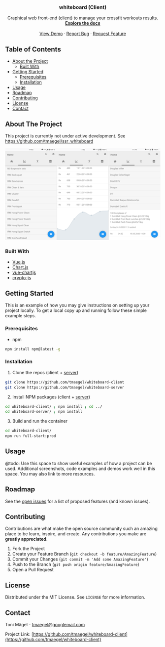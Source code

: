 <!-- PROJECT LOGO -->
<br />
<p align="center">
  <h3 align="center">whiteboard (Client)</h3>
  <p align="center">
    Graphical web front-end (client) to manage your crossfit workouts results.
    <br />
    <a href="https://github.com/tmaegel/whiteboard-client"><strong>Explore the docs</strong></a>
    <br />
    <br />
    <a href="https://github.com/tmaegel/whiteboard-client">View Demo</a>
    ·
    <a href="https://github.com/tmaegel/whiteboard-client/issues">Report Bug</a>
    ·
    <a href="https://github.com/tmaegel/whiteboard-client/issues">Request Feature</a>
  </p>
</p>

<!-- TABLE OF CONTENTS -->
## Table of Contents

* [About the Project](#about-the-project)
  * [Built With](#built-with)
* [Getting Started](#getting-started)
  * [Prerequisites](#prerequisites)
  * [Installation](#installation)
* [Usage](#usage)
* [Roadmap](#roadmap)
* [Contributing](#contributing)
* [License](#license)
* [Contact](#contact)

<!-- ABOUT THE PROJECT -->
## About The Project

This project is currently not under active development.
See https://github.com/tmaegel/ssr_whiteboard

[![whiteboard-client][product-screenshot]](https://github.com/tmaegel/whiteboard-client)

### Built With

* [Vue.js](https://vuejs.org/)
* [Chart.js](https://www.chartjs.org/)
* [vue-chartjs](https://vue-chartjs.org/)
* [crypto-js](https://github.com/brix/crypto-js)

<!-- GETTING STARTED -->
## Getting Started

This is an example of how you may give instructions on setting up your project locally. To get a local copy up and running follow these simple example steps.

### Prerequisites

* npm
```sh
npm install npm@latest -g
```

### Installation

1. Clone the repos (client + [server](https://github.com/tmaegel/whiteboard-server))
```sh
git clone https://github.com/tmaegel/whiteboard-client
git clone https://github.com/tmaegel/whiteboard-server
```
2. Install NPM packages (client + [server](https://github.com/tmaegel/whiteboard-server))
```sh
cd whiteboard-client/ ; npm install ; cd ../
cd whiteboard-server/ ; npm install
```
3. Build and run the container
```sh
cd whiteboard-client/
npm run full-start:prod
```

<!-- USAGE EXAMPLES -->
## Usage

@todo: Use this space to show useful examples of how a project can be used. Additional screenshots, code examples and demos work well in this space. You may also link to more resources.

<!-- ROADMAP -->
## Roadmap

See the [open issues](https://github.com/tmaegel/whiteboard-client/issues) for a list of proposed features (and known issues).

<!-- CONTRIBUTING -->
## Contributing

Contributions are what make the open source community such an amazing place to be learn, inspire, and create. Any contributions you make are **greatly appreciated**.

1. Fork the Project
2. Create your Feature Branch (`git checkout -b feature/AmazingFeature`)
3. Commit your Changes (`git commit -m 'Add some AmazingFeature'`)
4. Push to the Branch (`git push origin feature/AmazingFeature`)
5. Open a Pull Request

<!-- LICENSE -->
## License

Distributed under the MIT License. See `LICENSE` for more information.

<!-- CONTACT -->
## Contact

Toni Mägel - tmaegel@googlemail.com

Project Link: [https://github.com/tmaegel/whiteboard-client](https://github.com/tmaegel/whiteboard-client)

<!-- MARKDOWN LINKS & IMAGES -->
[product-screenshot]: screenshots-whiteboard-client.png
